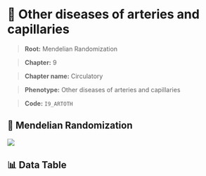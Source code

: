 # 🧪 Other diseases of arteries and capillaries

> **Root:** Mendelian Randomization

> **Chapter:** 9  

> **Chapter name:** Circulatory

> **Phenotype:** Other diseases of arteries and capillaries  

> **Code:** `I9_ARTOTH`

## 🧬 Mendelian Randomization  

<img src="/MR/Figures/Forward/I9_ARTOTH.png"/>

## 📊 Data Table

<CsvTableMRF src="/MR/Data/Forward/I9_ARTOTH.csv"/>
